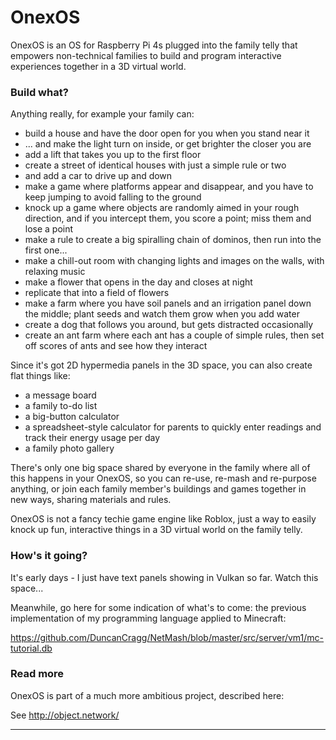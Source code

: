 
# OnexOS

OnexOS is an OS for Raspberry Pi 4s plugged into the family telly that empowers
non-technical families to build and program interactive experiences together in a 3D
virtual world.

### Build what?

Anything really, for example your family can:

 - build a house and have the door open for you when you stand near it
 - ... and make the light turn on inside, or get brighter the closer you are
 - add a lift that takes you up to the first floor
 - create a street of identical houses with just a simple rule or two
 - and add a car to drive up and down
 - make a game where platforms appear and disappear, and you have to keep jumping to avoid falling to the ground
 - knock up a game where objects are randomly aimed in your rough direction, and if you intercept them, you score a point; miss them and lose a point
 - make a rule to create a big spiralling chain of dominos, then run into the first one...
 - make a chill-out room with changing lights and images on the walls, with relaxing music
 - make a flower that opens in the day and closes at night
 - replicate that into a field of flowers
 - make a farm where you have soil panels and an irrigation panel down the middle; plant seeds and watch them grow when you add water
 - create a dog that follows you around, but gets distracted occasionally
 - create an ant farm where each ant has a couple of simple rules, then set off scores of ants and see how they interact

Since it's got 2D hypermedia panels in the 3D space, you can also create flat things like:

 - a message board
 - a family to-do list
 - a big-button calculator
 - a spreadsheet-style calculator for parents to quickly enter readings and track their energy usage per day
 - a family photo gallery

There's only one big space shared by everyone in the family where all of this happens in
your OnexOS, so you can re-use, re-mash and re-purpose anything, or join each family
member's buildings and games together in new ways, sharing materials and rules.

OnexOS is not a fancy techie game engine like Roblox, just a way to easily knock up fun,
interactive things in a 3D virtual world on the family telly.

### How's it going?

It's early days - I just have text panels showing in Vulkan so far. Watch this space...

Meanwhile, go here for some indication of what's to come: the previous implementation of
my programming language applied to Minecraft:

https://github.com/DuncanCragg/NetMash/blob/master/src/server/vm1/mc-tutorial.db

### Read more

OnexOS is part of a much more ambitious project, described here:

See http://object.network/



____________________________________


